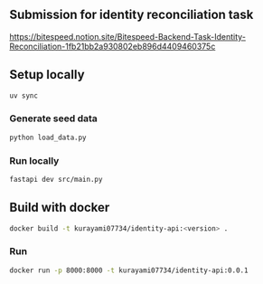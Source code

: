 ## Submission for identity reconciliation task

https://bitespeed.notion.site/Bitespeed-Backend-Task-Identity-Reconciliation-1fb21bb2a930802eb896d4409460375c

## Setup locally

```bash
uv sync
```

### Generate seed data

```bash
python load_data.py
```

### Run locally

```bash
fastapi dev src/main.py
```

## Build with docker

```bash
docker build -t kurayami07734/identity-api:<version> .
```

### Run

```bash
docker run -p 8000:8000 -t kurayami07734/identity-api:0.0.1
```
